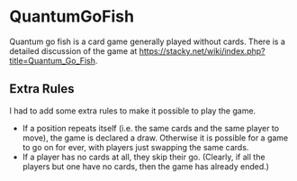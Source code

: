 # QuantumGoFish
Quantum go fish is a card game generally played without cards. There is a detailed discussion of the game at https://stacky.net/wiki/index.php?title=Quantum_Go_Fish.

## Extra Rules
I had to add some extra rules to make it possible to play the game.

* If a position repeats itself (i.e. the same cards and the same player to move), the game is declared a draw. Otherwise it is possible for a game to go on for ever, with players just swapping the same cards.
* If a player has no cards at all, they skip their go. (Clearly, if all the players but one have no cards, then the game has already ended.)

